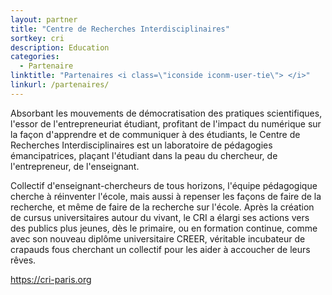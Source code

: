 ```yaml
---
layout: partner
title: "Centre de Recherches Interdisciplinaires"
sortkey: cri
description: Education
categories:
  - Partenaire
linktitle: "Partenaires <i class=\"iconside iconm-user-tie\"> </i>"
linkurl: /partenaires/
---
```


Absorbant les mouvements de démocratisation des pratiques scientifiques, l'essor de l'entrepreneuriat étudiant, profitant de l'impact du numérique sur la façon d'apprendre et de communiquer à des étudiants, le Centre de Recherches Interdisciplinaires est un laboratoire de pédagogies émancipatrices, plaçant l'étudiant dans la peau du chercheur, de l'entrepreneur, de l'enseignant. 


Collectif d'enseignant-chercheurs de tous horizons, l'équipe pédagogique cherche à réinventer l'école, mais aussi à repenser les façons de faire de la recherche, et même de faire de la recherche sur l'école. Après la création de cursus universitaires autour du vivant, le CRI a élargi ses actions vers des publics plus jeunes, dès le primaire, ou en formation continue, comme avec son nouveau diplôme universitaire CREER, véritable incubateur de crapauds fous cherchant un collectif pour les aider à accoucher de leurs rêves. 

<https://cri-paris.org>
